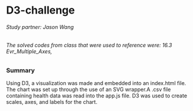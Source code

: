 # D3-challenge
 
 ###### Study partner: Jason Wang
 ###### The solved codes from class that were used to reference were: 16.3 Evr_Multiple_Axes, 

### Summary
Using D3, a visualization was made and embedded into an index.html file. The chart was set up through the use of an SVG wrapper.A .csv file containing health data was read into the app.js file. D3 was used to create scales, axes, and labels for the chart.

